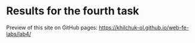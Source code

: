 # Results for the fourth task

Preview of this site on GitHub pages: <https://khilchuk-ol.github.io/web-fe-labs/lab4/>

